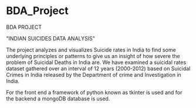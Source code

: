 # BDA_Project

BDA PROJECT

"INDIAN SUICIDES DATA ANALYSIS"

The project analyzes and visualizes Suicide rates in India to find some underlying principles or patterns to give us an insight of how severe the problem of Suicidal Deaths in India are. We have examined a suicidal rates dataset gathered over an interval of 12 years (2000-2012) based on Suicidal Crimes in India released by the Department of crime and Investigation in India. 

For the front end a framework of python known as tkinter is used and for the backend a mongoDB database is used.

